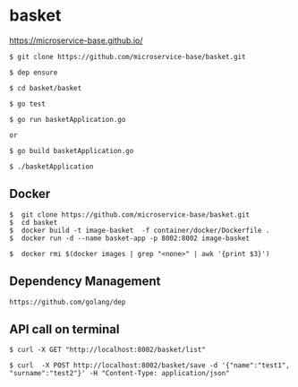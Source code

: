 # basket

https://microservice-base.github.io/


```
$ git clone https://github.com/microservice-base/basket.git

$ dep ensure

$ cd basket/basket

$ go test

$ go run basketApplication.go

or

$ go build basketApplication.go 

$ ./basketApplication
```
## Docker
```
$  git clone https://github.com/microservice-base/basket.git
$  cd basket
$  docker build -t image-basket  -f container/docker/Dockerfile . 
$  docker run -d --name basket-app -p 8002:8002 image-basket

$  docker rmi $(docker images | grep "<none>" | awk '{print $3}')
```

## Dependency Management
```
https://github.com/golang/dep
```

## API call on terminal
```
$ curl -X GET "http://localhost:8002/basket/list"

$ curl  -X POST http://localhost:8002/basket/save -d '{"name":"test1", "surname":"test2"}' -H "Content-Type: application/json"
```
